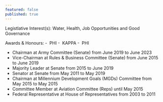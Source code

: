 ```yaml
---
featured: false
published: true
---
```

Legistlative Interest(s): Water, Health, Job Opportunities and Good Governance

Awards & Honours: -  PHI
-  KAPPA
-  PHI

* Chairman at Army Committee (Senate) from June 2019 to June 2023
* Vice-Chairman at Rules & Business Committee (Senate) from June 2015 to June 2019
* Majority Leader at Senate from 2015 to June 2019
* Senator at Senate from May 2011 to May 2019
* Chairman at Millennium Development Goals (MGDs) Committee from May 2015 to May 2015
* Committee Member at Aviation Committee (Reps) until May 2015
* Federal Representative at House of Representatives from 2003 to 2011
